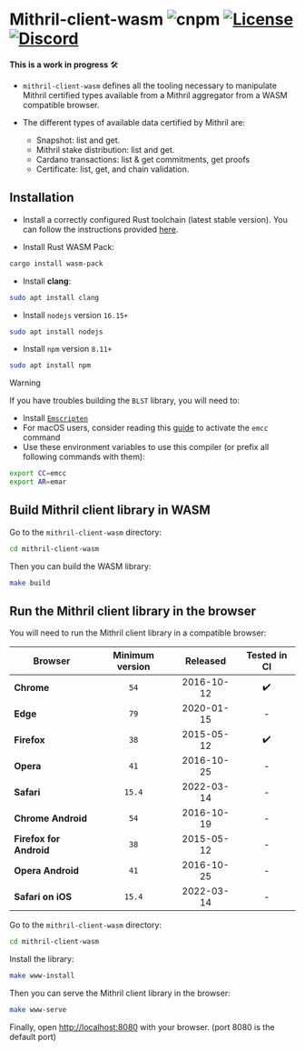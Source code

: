 # Mithril-client-wasm ![cnpm](https://img.shields.io/npm/v/@mithril-dev/mithril-client-wasm.svg) [![License](https://img.shields.io/badge/license-Apache%202.0-blue?style=flat-square)](LICENSE-APACHE) [![Discord](https://img.shields.io/discord/500028886025895936.svg?logo=discord&style=flat-square)](https://discord.gg/5kaErDKDRq)

**This is a work in progress** 🛠 

* `mithril-client-wasm` defines all the tooling necessary to manipulate Mithril certified types available from a Mithril aggregator from a WASM compatible browser.

* The different types of available data certified by Mithril are:
    * Snapshot: list and get.
    * Mithril stake distribution: list and get.
    * Cardano transactions: list & get commitments, get proofs
    * Certificate: list, get, and chain validation.

## Installation
- Install a correctly configured Rust toolchain (latest stable version). You can follow the instructions provided [here](https://www.rust-lang.org/learn/get-started).

- Install Rust WASM Pack:
```bash
cargo install wasm-pack
```

- Install **clang**:
```bash
sudo apt install clang
```

- Install `nodejs` version `16.15+`
```bash
sudo apt install nodejs
```

- Install `npm` version `8.11+`
```bash
sudo apt install npm
```

> [!WARNING]
> If you have troubles building the `BLST` library, you will need to:
> - Install [`Emscripten`](https://emscripten.org/docs/getting_started/downloads.html)
> - For macOS users, consider reading this [guide](https://github.com/emscripten-core/emscripten/issues/5696) to activate the `emcc` command
> - Use these environment variables to use this compiler (or prefix all following commands with them):
> ```bash
> export CC=emcc
> export AR=emar
> ```

## Build Mithril client library in WASM

Go to the `mithril-client-wasm` directory:
```bash
cd mithril-client-wasm
```

Then you can build the WASM library:
```bash
make build
```

## Run the Mithril client library in the browser

You will need to run the Mithril client library in a compatible browser:

| Browser | Minimum version | Released | Tested in CI |
| --- |:---:|:---:|:---:|
| **Chrome** | `54` | 2016-10-12 | :heavy_check_mark: |
| **Edge** | `79` | 2020-01-15 | - |
| **Firefox** | `38` | 2015-05-12 | :heavy_check_mark: |
| **Opera** | `41` | 2016-10-25 | - |
| **Safari** | `15.4` | 2022-03-14 | - |
| **Chrome Android** | `54` | 2016-10-19 | - |
| **Firefox for Android** | `38` | 2015-05-12 | - |
| **Opera Android** | `41` | 2016-10-25 | - |
| **Safari on iOS** | `15.4` | 2022-03-14 | - |


Go to the `mithril-client-wasm` directory:
```bash
cd mithril-client-wasm
```

Install the library:
```bash
make www-install
```

Then you can serve the Mithril client library in the browser:
```bash
make www-serve
```

Finally, open [http://localhost:8080](http://localhost:8080) with your browser. (port 8080 is the default port)